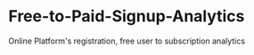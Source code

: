 # Free-to-Paid-Signup-Analytics
Online Platform's registration, free user to subscription analytics 
